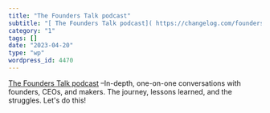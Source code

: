 ```yaml
---
title: "The Founders Talk podcast"
subtitle: "[ The Founders Talk podcast]( https://changelog.com/founderstalk) –In-depth, one-on-one conversation..."
category: "1"
tags: []
date: "2023-04-20"
type: "wp"
wordpress_id: 4470
---
```

[ The Founders Talk podcast]( https://changelog.com/founderstalk) –In-depth, one-on-one conversations with founders, CEOs, and makers. The journey, lessons learned, and the struggles. Let's do this!
